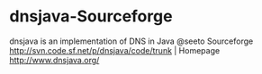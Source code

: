 dnsjava-Sourceforge
===================

dnsjava is an implementation of DNS in Java @seeto Sourceforge http://svn.code.sf.net/p/dnsjava/code/trunk | Homepage http://www.dnsjava.org/